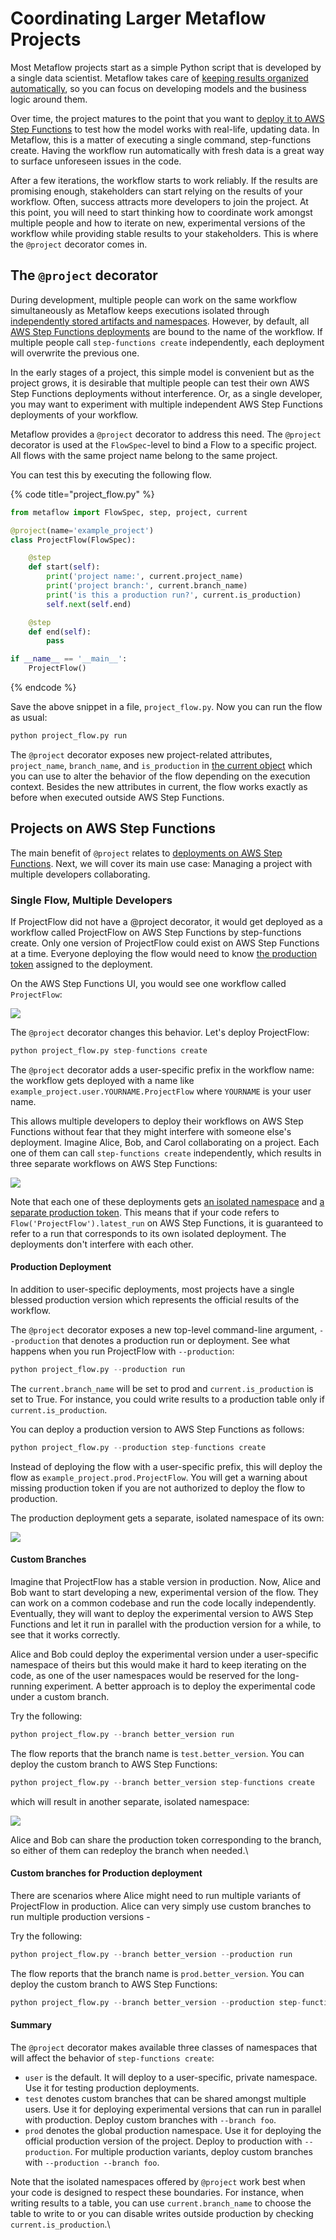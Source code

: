 # Coordinating Larger Metaflow Projects

Most Metaflow projects start as a simple Python script that is developed by a single data scientist. Metaflow takes care of [keeping results organized automatically](https://docs.metaflow.org/metaflow/tagging), so you can focus on developing models and the business logic around them.

Over time, the project matures to the point that you want to [deploy it to AWS Step Functions](https://docs.metaflow.org/going-to-production-with-metaflow/scheduling-metaflow-flows) to test how the model works with real-life, updating data. In Metaflow, this is a matter of executing a single command, step-functions create. Having the workflow run automatically with fresh data is a great way to surface unforeseen issues in the code.

After a few iterations, the workflow starts to work reliably. If the results are promising enough, stakeholders can start relying on the results of your workflow. Often, success attracts more developers to join the project. At this point, you will need to start thinking how to coordinate work amongst multiple people and how to iterate on new, experimental versions of the workflow while providing stable results to your stakeholders. This is where the `@project` decorator comes in.

## The `@project` decorator

During development, multiple people can work on the same workflow simultaneously as Metaflow keeps executions isolated through [independently stored artifacts and namespaces](https://docs.metaflow.org/metaflow/tagging). However, by default, all [AWS Step Functions deployments](https://docs.metaflow.org/going-to-production-with-metaflow/scheduling-metaflow-flows) are bound to the name of the workflow. If multiple people call `step-functions create` independently, each deployment will overwrite the previous one.

In the early stages of a project, this simple model is convenient but as the project grows, it is desirable that multiple people can test their own AWS Step Functions deployments without interference. Or, as a single developer, you may want to experiment with multiple independent AWS Step Functions deployments of your workflow.

Metaflow provides a `@project` decorator to address this need. The `@project` decorator is used at the `FlowSpec`-level to bind a Flow to a specific project. All flows with the same project name belong to the same project.

You can test this by executing the following flow.

{% code title="project_flow.py" %}
```python
from metaflow import FlowSpec, step, project, current

@project(name='example_project')
class ProjectFlow(FlowSpec):

    @step
    def start(self):
        print('project name:', current.project_name)
        print('project branch:', current.branch_name)
        print('is this a production run?', current.is_production)
        self.next(self.end)

    @step
    def end(self):
        pass

if __name__ == '__main__':
    ProjectFlow()
```
{% endcode %}

Save the above snippet in a file, `project_flow.py`. Now you can run the flow as usual:

```python
python project_flow.py run
```

The `@project` decorator exposes new project-related attributes, `project_name`, `branch_name`, and `is_production` in [the current object](https://docs.metaflow.org/metaflow/tagging#accessing-current-ids-in-a-flow) which you can use to alter the behavior of the flow depending on the execution context. Besides the new attributes in current, the flow works exactly as before when executed outside AWS Step Functions.

## Projects on AWS Step Functions

The main benefit of `@project` relates to [deployments on AWS Step Functions](https://docs.metaflow.org/going-to-production-with-metaflow/scheduling-metaflow-flows). Next, we will cover its main use case: Managing a project with multiple developers collaborating.

### Single Flow, Multiple Developers

If ProjectFlow did not have a @project decorator, it would get deployed as a workflow called ProjectFlow on AWS Step Functions by step-functions create. Only one version of ProjectFlow could exist on AWS Step Functions at a time. Everyone deploying the flow would need to know [the production token](https://docs.metaflow.org/metaflow/tagging#production-namespaces) assigned to the deployment.

On the AWS Step Functions UI, you would see one workflow called `ProjectFlow`:

![](https://lh6.googleusercontent.com/EYiiL19aH222-JgMp4\_Quz-TqEmRX1M9bu8wWdW3ColDjFN6rHytxaKv6qh3q-EzDxiz-Ok9r-BEbw1oSJJr7E38NZFqVtucfrEyfMuVdRx6MTwSoLvPtDtwGKvksmpLajomOzp8)

The `@project` decorator changes this behavior. Let's deploy ProjectFlow:

```python
python project_flow.py step-functions create
```

The `@project` decorator adds a user-specific prefix in the workflow name: the workflow gets deployed with a name like `example_project.user.YOURNAME.ProjectFlow` where `YOURNAME` is your user name.

This allows multiple developers to deploy their workflows on AWS Step Functions without fear that they might interfere with someone else's deployment. Imagine Alice, Bob, and Carol collaborating on a project. Each one of them can call `step-functions create` independently, which results in three separate workflows on AWS Step Functions:

![](https://lh5.googleusercontent.com/zAs6l7ZSZEA68ARLaDtwc\_V\_PHKhvaWHnvvFs2I\_QofMnxh8R3-yeGdcPYaXp\_UoGpMEfIqJL9kU4ZcT6k\_YgqiAvWw8oYGB8hC5TmNXp1-66mmukDIJuLkH6na3zfEDJ2UggTzl)

Note that each one of these deployments gets [an isolated namespace](https://docs.metaflow.org/metaflow/tagging) and [a separate production token](https://docs.metaflow.org/metaflow/tagging#production-tokens). This means that if your code refers to `Flow('ProjectFlow').latest_run` on AWS Step Functions, it is guaranteed to refer to a run that corresponds to its own isolated deployment. The deployments don't interfere with each other.

#### Production Deployment

In addition to user-specific deployments, most projects have a single blessed production version which represents the official results of the workflow.

The `@project` decorator exposes a new top-level command-line argument, `--production` that denotes a production run or deployment. See what happens when you run ProjectFlow with `--production`:

```python
python project_flow.py --production run
```

The `current.branch_name` will be set to prod and `current.is_production` is set to True. For instance, you could write results to a production table only if `current.is_production`.

You can deploy a production version to AWS Step Functions as follows:

```python
python project_flow.py --production step-functions create

```

Instead of deploying the flow with a user-specific prefix, this will deploy the flow as `example_project.prod.ProjectFlow`. You will get a warning about missing production token if you are not authorized to deploy the flow to production.

The production deployment gets a separate, isolated namespace of its own:

![](https://lh6.googleusercontent.com/pTFm6xYWlL2wqJNmEwAOYj34wwt\_2TLZlDbWrJIEDo2q7ksBOcMlll9kVW-n27cvTw8RKAxUyt9gYD0PgvEwnUWz0m1\_daVeR5HeOjuxbBH7WDf1LiwwSwLjs7CGFM48l6RPIvTJ)

#### Custom Branches

Imagine that ProjectFlow has a stable version in production. Now, Alice and Bob want to start developing a new, experimental version of the flow. They can work on a common codebase and run the code locally independently. Eventually, they will want to deploy the experimental version to AWS Step Functions and let it run in parallel with the production version for a while, to see that it works correctly.

Alice and Bob could deploy the experimental version under a user-specific namespace of theirs but this would make it hard to keep iterating on the code, as one of the user namespaces would be reserved for the long-running experiment. A better approach is to deploy the experimental code under a custom branch.

Try the following:

```python
python project_flow.py --branch better_version run
```

The flow reports that the branch name is `test.better_version`. You can deploy the custom branch to AWS Step Functions:

```python
python project_flow.py --branch better_version step-functions create
```

which will result in another separate, isolated namespace:

![](https://lh6.googleusercontent.com/uv8Zt8Rni77skhjJ90kw6pw6VcnOT2whBTSUstZHzT1-1yqOP61UGx8220Jn068xisYlh31wPjrjVl\_IWxmVHsLVyRZ1-MPZ911EqTjs3ff2vXJ\_MLt7rEnPIJ\_QEX6CLIn4p84o)

Alice and Bob can share the production token corresponding to the branch, so either of them can redeploy the branch when needed.\


#### Custom branches for Production deployment

There are scenarios where Alice might need to run multiple variants of ProjectFlow in production. Alice can very simply use custom branches to run multiple production versions -

Try the following:

```python
python project_flow.py --branch better_version --production run
```

The flow reports that the branch name is `prod.better_version`. You can deploy the custom branch to AWS Step Functions:

```python
python project_flow.py --branch better_version --production step-functions create
```

#### Summary

The `@project` decorator makes available three classes of namespaces that will affect the behavior of `step-functions create`:

* `user` is the default. It will deploy to a user-specific, private namespace. Use it for testing production deployments.
* `test` denotes custom branches that can be shared amongst multiple users. Use it for deploying experimental versions that can run in parallel with production. Deploy custom branches with `--branch foo`.
* `prod` denotes the global production namespace. Use it for deploying the official production version of the project. Deploy to production with `--production`. For multiple production variants, deploy custom branches with `--production --branch foo`.

Note that the isolated namespaces offered by `@project` work best when your code is designed to respect these boundaries. For instance, when writing results to a table, you can use `current.branch_name` to choose the table to write to or you can disable writes outside production by checking `current.is_production`.\
